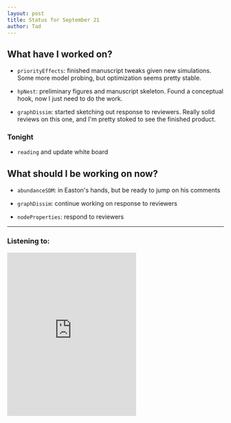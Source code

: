 ```yaml
---
layout: post 
title: Status for September 21 
author: Tad
---
```

 
## What have I worked on?
 
* `priorityEffects`: finished manuscript tweaks given new simulations. Some more model probing, but optimization seems pretty stable. 

* `hpNest`: preliminary figures and manuscript skeleton. Found a conceptual hook, now I just need to do the work. 

* `graphDissim`: started sketching out response to reviewers. Really solid reviews on this one, and I'm pretty stoked to see the finished product. 




### Tonight 

* `reading` and update white board 



## What should I be working on now? 


* `abundanceSDM`: in Easton's hands, but be ready to jump on his comments

* `graphDissim`: continue working on response to reviewers

* `nodeProperties`: respond to reviewers


 
 
 
 
--- 
 

### Listening to: 
 <iframe src='https://embed.spotify.com/?uri=spotify%3Atrack%3A4svLdyGQQfbSmucvHtdReA' width='300' height='380' frameborder='0' allowtransparency='true'></iframe> 

<i class='fa fa-code' style='color:pink'></i> 
